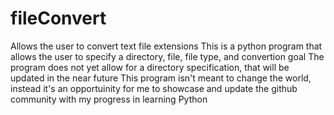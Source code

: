 # fileConvert
Allows the user to convert text file extensions
This is a python program that allows the user to specify a directory, file, file type, and convertion goal
The program does not yet allow for a directory specification, that will be updated in the near future
This program isn't meant to change the world, instead it's an opportuinity for me to showcase and update the github community with my progress in learning Python
